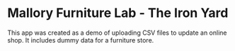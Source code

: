 # Mallory Furniture Lab - The Iron Yard

This app was created as a demo of uploading CSV files to update an online shop. It includes dummy data for a furniture store.
